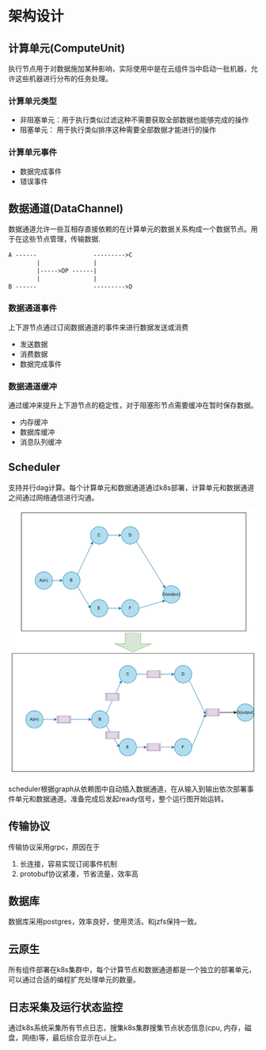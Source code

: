 # 架构设计

##  计算单元(ComputeUnit)

执行节点用于对数据施加某种影响，实际使用中是在云组件当中启动一批机器，允许这些机器进行分布的任务处理。

### 计算单元类型

* 非阻塞单元：用于执行类似过滤这种不需要获取全部数据也能够完成的操作
* 阻塞单元： 用于执行类似排序这种需要全部数据才能进行的操作


### 计算单元事件

* 数据完成事件
* 错误事件

##  数据通道(DataChannel)

数据通道允许一些互相存直接依赖的在计算单元的数据关系构成一个数据节点。用于在这些节点管理，传输数据.

```
A ------                --------->C
        |               |
        |----->DP ------|
        |               |
B ------                --------->D
```

### 数据通道事件

上下游节点通过订阅数据通道的事件来进行数据发送或消费

* 发送数据
* 消费数据
* 数据完成事件

### 数据通道缓冲

通过缓冲来提升上下游节点的稳定性，对于阻塞形节点需要缓冲在暂时保存数据。

* 内存缓冲
* 数据库缓冲
* 消息队列缓冲

## Scheduler

支持并行dag计算。每个计算单元和数据通道通过k8s部署，计算单元和数据通道之间通过网络通信进行沟通。

![dag](drawio/dag.png)

scheduler根据graph从依赖图中自动插入数据通道，在从输入到输出依次部署事件单元和数据通道。准备完成后发起ready信号，整个运行图开始运转。

## 传输协议

传输协议采用grpc，原因在于

1. 长连接，容易实现订阅事件机制
2. protobuf协议紧凑，节省流量，效率高

## 数据库

数据库采用postgres，效率良好，使用灵活。和jzfs保持一致。

## 云原生

所有组件部署在k8s集群中，每个计算节点和数据通道都是一个独立的部署单元，可以通过合适的编程扩充处理单元的数量。

## 日志采集及运行状态监控

通过k8s系统采集所有节点日志，搜集k8s集群搜集节点状态信息(cpu, 内存，磁盘，网络)等，最后综合显示在ui上。